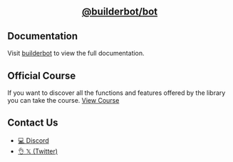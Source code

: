 <p align="center">
  <a href="https://builderbot.vercel.app/">
    <h2 align="center">@builderbot/bot</h2>
  </a>
</p>


## Documentation

Visit [builderbot](https://builderbot.vercel.app/) to view the full documentation.


## Official Course

If you want to discover all the functions and features offered by the library you can take the course.
[View Course](https://app.codigoencasa.com/courses/builderbot?refCode=LEIFER)


## Contact Us
- [💻 Discord](https://link.codigoencasa.com/DISCORD)
- [👌 𝕏 (Twitter)](https://twitter.com/leifermendez)